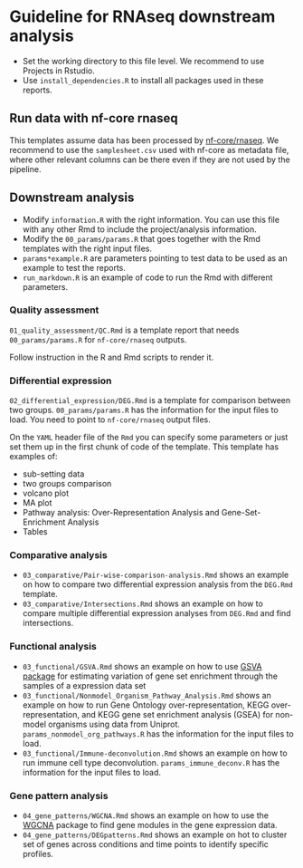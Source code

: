 # Guideline for RNAseq downstream analysis

- Set the working directory to this file level. We recommend to use Projects in Rstudio.
- Use `install_dependencies.R` to install all packages used in these reports.

## Run data with nf-core rnaseq

This templates assume data has been processed by [nf-core/rnaseq](https://nf-co.re/rnaseq/3.14.0/docs/usage).
We recommend to use the `samplesheet.csv` used with nf-core as metadata file, where other relevant columns can be there even if they are not used by the pipeline.

## Downstream analysis

- Modify `information.R` with the right information. You can use this file with any other Rmd to include the project/analysis information.
- Modify the `00_params/params.R` that goes together with the Rmd templates with the right input files.
- `params*example.R` are parameters pointing to test data to be used as an example to test the reports.
- `run_markdown.R` is an example of code to run the Rmd with different parameters.

### Quality assessment

`01_quality_assessment/QC.Rmd` is a template report that needs `00_params/params.R` for `nf-core/rnaseq` outputs.
 
Follow instruction in the R and Rmd scripts to render it.

### Differential expression

`02_differential_expression/DEG.Rmd` is a template for comparison between two groups. `00_params/params.R` has the information for the input files to load. You need to point to `nf-core/rnaseq` output files.

On the `YAML` header file of the `Rmd` you can specify some parameters or just set them up in the first chunk of code of the template. This template has examples of:

- sub-setting data
- two groups comparison
- volcano plot
- MA plot
- Pathway analysis: Over-Representation Analysis and Gene-Set-Enrichment Analysis
- Tables

### Comparative analysis

- `03_comparative/Pair-wise-comparison-analysis.Rmd` shows an example on how to compare two differential expression analysis from the `DEG.Rmd` template.
- `03_comparative/Intersections.Rmd` shows an example on how to compare multiple differential expression analyses from `DEG.Rmd` and find intersections.

### Functional analysis

- `03_functional/GSVA.Rmd` shows an example on how to use [GSVA package](https://bioconductor.org/packages/release/bioc/html/GSVA.html) for estimating variation of gene set enrichment through the samples of a expression data set
- `03_functional/Nonmodel_Organism_Pathway_Analysis.Rmd` shows an example on how to run Gene Ontology over-representation, KEGG over-representation, and KEGG gene set enrichment analysis (GSEA) for non-model organisms using data from Uniprot. `params_nonmodel_org_pathways.R` has the information for the input files to load.
- `03_functional/Immune-deconvolution.Rmd` shows an example on how to run immune cell type deconvolution. `params_immune_deconv.R` has the information for the input files to load.

### Gene pattern analysis

- `04_gene_patterns/WGCNA.Rmd` shows an example on how to use the [WGCNA](https://cran.r-project.org/web/packages/WGCNA/index.html) package to find gene modules in the gene expression data.
- `04_gene_patterns/DEGpatterns.Rmd` shows an example on hot to cluster set of genes across conditions and time points to identify specific profiles.



